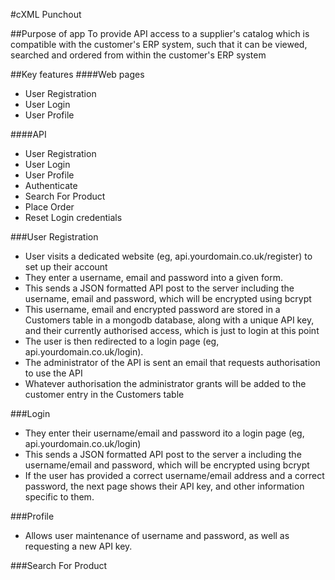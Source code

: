 #cXML Punchout

##Purpose of app
To provide API access to a supplier's catalog which is compatible with the customer's ERP system, such that it can be viewed, searched and ordered from within the customer's ERP system

##Key features
####Web pages

- User Registration
- User Login
- User Profile

####API

- User Registration
- User Login
- User Profile
- Authenticate
- Search For Product
- Place Order
- Reset Login credentials

###User Registration

- User visits a dedicated website (eg, api.yourdomain.co.uk/register) to set up their account
- They enter a username, email and password into a given form.
- This sends a JSON formatted API post to the server including the username, email and password, which will be encrypted using bcrypt
- This username, email and encrypted password are stored in a Customers table in a mongodb database, along with a unique API key, and their currently authorised access, which is just to login at this point
- The user is then redirected to a login page (eg, api.yourdomain.co.uk/login).
- The administrator of the API is sent an email that requests authorisation to use the API
- Whatever authorisation the administrator grants will be added to the customer entry in the Customers table

###Login

- They enter their username/email and password ito a login page (eg, api.yourdomain.co.uk/login)
- This sends a JSON formatted API post to the server a including the username/email and password, which will be encrypted using bcrypt
- If the user has provided a correct username/email address and a correct password, the next page shows their API key, and other information specific to them.

###Profile

- Allows user maintenance of username and password, as well as requesting a new API key.

###Search For Product
